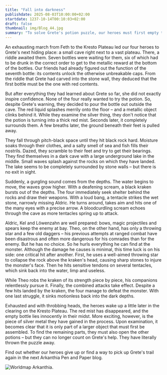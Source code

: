 ```yaml
---
title: "Fall into darkness"
publishdate: 2025-08-03T10:00:00+02:00
startdate: 1237-10-14T00:10:03+02:00
draft: false
thumbnail: img/Blog_44.jpg
summary: "To solve Grete's potion puzzle, our heroes must first empty the red potion. 🧪 But as soon as they pour out the red liquid, they are surrounded by a thick fog. 🌫️ The world tilts, and with a jolt, they lose their footing. They fall, endlessly, through a space without light. Find out what awaits them there here:"
---
```


An exhausting march from Feth to the Kresto Plateau led our four heroes to Grete's next hiding place: a small cave right next to a vast plateau. There, a riddle awaited them. Seven bottles were waiting for them, six of which had to be drunk in the correct order to get to the metallic reward at the bottom of the bottles. Our friends had already figured out the function of the seventh bottle: its contents unlock the otherwise unbreakable caps. From the riddle that Grete had carved into the stone wall, they deduced that the first bottle must be the one with red contents.

But after everything they had learned about Grete so far, she did not exactly inspire confidence. None of the four really wanted to try the potion. So, despite Grete's warning, they decided to pour the bottle out outside the cave. The red liquid splashes merrily onto the floor – and a metallic object clinks behind it. While they examine the silver thing, they don't notice that the potion is turning into a thick red mist. Seconds later, it completely surrounds them. A few breaths later, the ground beneath their feet is pulled away.

They fall through pitch-black space until they hit black rock hard. Moisture soaks through their clothes, and a salty smell of sea and fish fills their nostrils. Dazed, they scramble to their feet and try to get their bearings. They find themselves in a dark cave with a large underground lake in the middle. Small waves splash against the rocks on which they have landed. The lake seems to be completely surrounded by stone walls – but there is no exit in sight.

Suddenly, a gurgling sound comes from the depths. The water begins to move, the waves grow higher. With a deafening scream, a black kraken bursts out of the depths. The four immediately seek shelter behind the rocks and draw their weapons. With a loud bang, a tentacle strikes the wet stone, narrowly missing Aldric. He turns around, takes aim and hits one of the many eyes with a precise arrow. A bloodcurdling scream echoes through the cave as more tentacles spring up to attack.

Aldric, Kel and Löwenzahn are well prepared: bows, magic projectiles and spears keep the enemy at bay. Theo, on the other hand, has only a throwing star and a few old daggers – his previous attempts at ranged combat have been disastrous and often more dangerous for his comrades than for the enemy. But he has no choice. So he hurls everything he can find at the monster. Although the damage he causes is minimal, this time luck is on his side: one critical hit after another. First, he uses a well-aimed throwing star to collapse the rock above the kraken's head, causing sharp stones to injure the monster's face. Then he hits sensitive tendons on several tentacles, which sink back into the water, limp and useless.

While Theo robs the kraken of its strength piece by piece, his companions relentlessly pursue it. Finally, the combined attacks take effect. Despite a few hits landed by the kraken, the four manage to defeat the monster. With one last struggle, it sinks motionless back into the dark depths.

Exhausted and with throbbing heads, the heroes wake up a little later in the clearing on the Kresto Plateau. The red mist has disappeared, and the empty bottle lies innocently in their midst. More exciting, however, is the piece of silver metal they have gained in the process. Upon examination, it becomes clear that it is only part of a larger object that must first be assembled. To find the remaining parts, they must also open the other potions – but they can no longer count on Grete's help. They have literally thrown the puzzle away.

Find out whether our heroes give up or find a way to pick up Grete's trail again in the next Arkanthia Pen and Paper blog.

<div class="img-max center">
  <img class="img-fluid" title="Worldmap Arkanthia" alt="Worldmap Arkanthia." src="/img/Arkanthia_Full_Map_Kresto_Hochebene.jpg" />
</div>

